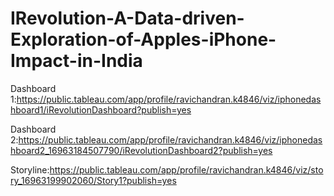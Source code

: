 # IRevolution-A-Data-driven-Exploration-of-Apples-iPhone-Impact-in-India


Dashboard 1:https://public.tableau.com/app/profile/ravichandran.k4846/viz/iphonedashboard1/iRevolutionDashboard?publish=yes

Dashboard 2:https://public.tableau.com/app/profile/ravichandran.k4846/viz/iphonedashboard2_16963184507790/iRevolutionDashboard2?publish=yes

Storyline:https://public.tableau.com/app/profile/ravichandran.k4846/viz/story_16963199902060/Story1?publish=yes
